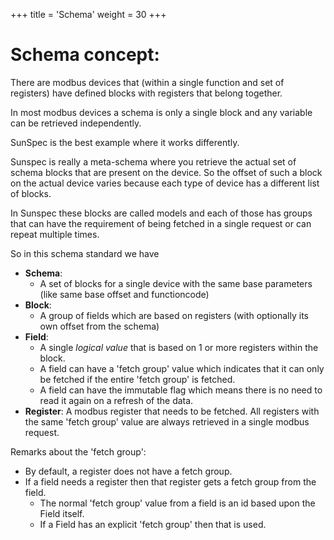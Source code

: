 +++
title = 'Schema'
weight = 30
+++

# Schema concept:
There are modbus devices that (within a single function and set of registers) have defined blocks with registers that belong together.

In most modbus devices a schema is only a single block and any variable can be retrieved independently.

SunSpec is the best example where it works differently.

Sunspec is really a meta-schema where you retrieve the actual set of schema blocks that are present on the device.
So the offset of such a block on the actual device varies because each type of device has a different list of blocks.

In Sunspec these blocks are called models and each of those has groups that can have the requirement of being fetched in a single request or can repeat multiple times.

So in this schema standard we have

- **Schema**:
    - A set of blocks for a single device with the same base parameters (like same base offset and functioncode)
- **Block**:
    - A group of fields which are based on registers (with optionally its own offset from the schema)
- **Field**:
    - A single _logical value_ that is based on 1 or more registers within the block.
    - A field can have a 'fetch group' value which indicates that it can only be fetched if the entire 'fetch group' is fetched.
    - A field can have the immutable flag which means there is no need to read it again on a refresh of the data.
- **Register**: A modbus register that needs to be fetched. All registers with the same 'fetch group' value are always retrieved in a single modbus request.

Remarks about the 'fetch group':
- By default, a register does not have a fetch group.
- If a field needs a register then that register gets a fetch group from the field.
    - The normal 'fetch group' value from a field is an id based upon the Field itself.
    - If a Field has an explicit 'fetch group' then that is used.